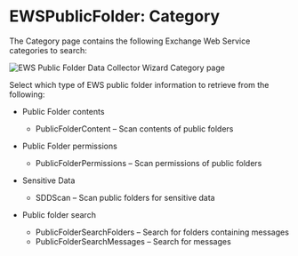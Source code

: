 # EWSPublicFolder: Category

The Category page contains the following Exchange Web Service categories to search:

![EWS Public Folder Data Collector Wizard Category page](/img/product_docs/accessanalyzer/enterpriseauditor/admin/datacollector/adinventory/category.png)

Select which type of EWS public folder information to retrieve from the following:

- Public Folder contents

  - PublicFolderContent – Scan contents of public folders
- Public Folder permissions

  - PublicFolderPermissions – Scan permissions of public folders
- Sensitive Data

  - SDDScan – Scan public folders for sensitive data
- Public folder search

  - PublicFolderSearchFolders – Search for folders containing messages
  - PublicFolderSearchMessages – Search for messages
